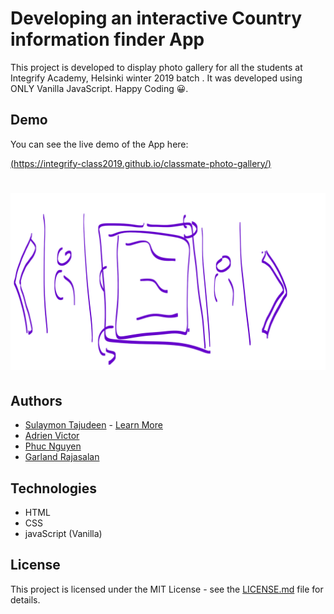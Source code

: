 # Developing an interactive Country information finder App

This project is developed to display photo gallery for all the students at Integrify Academy, Helsinki winter 2019 batch . It was developed using ONLY Vanilla JavaScript. Happy Coding 😀.

## Demo

You can see the live demo of the App here:

[(https://integrify-class2019.github.io/classmate-photo-gallery/)](https://integrify-class2019.github.io/classmate-photo-gallery/)

# <p align="center"><img src="assets/basic-design.png"/></p>

## Authors

- [Sulaymon Tajudeen](https://github.com/Sulaymon333) - [Learn More](https://sulaymontajudeen.com/)
- [Adrien Victor](https://github.com/AdrienVictor)
- [Phuc Nguyen](https://github.com/StevePhuc)
- [Garland Rajasalan](https://github.com/Rajasalan) 

## Technologies

- HTML
- CSS
- javaScript (Vanilla)

## License

This project is licensed under the MIT License - see the [LICENSE.md](./LICENSE.md) file for details.
